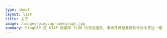 ```yaml
---
type: about
layout: list
title: 关于
image: /images/pingcap-opengraph.jpg
summary: PingCAP 是 HTAP 数据库 TiDB 的背后团队，秉承开源是基础软件的未来这一理念，PingCAP 持续扩大社区影响力，致力于前沿技术领域的创新实现。
---
```

